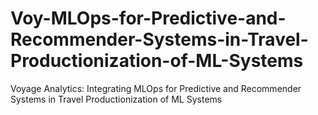 # Voy-MLOps-for-Predictive-and-Recommender-Systems-in-Travel-Productionization-of-ML-Systems
Voyage Analytics: Integrating MLOps for Predictive and Recommender Systems in Travel  Productionization of ML Systems
